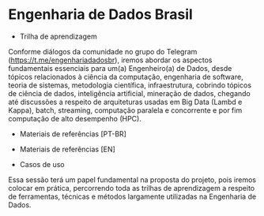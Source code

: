 # Engenharia de Dados Brasil


* Trilha de aprendizagem

Conforme diálogos da comunidade no grupo do Telegram (https://t.me/engenhariadadosbr), iremos abordar os aspectos fundamentais essenciais para um(a) Engenheiro(a) de Dados, desde tópicos relacionados à ciência da computação, engenharia de software, teoria de sistemas, metodologia científica, infraestrutura, cobrindo tópicos de ciência de dados, inteligência artificial, mineração de dados, chegando até discussões a respeito de arquiteturas usadas em Big Data (Lambd e Kappa), batch, streaming, computação paralela e concorrente e por fim computação de alto desempenho (HPC).

* Materiais de referências [PT-BR]

* Materiais de referências [EN]

* Casos de uso 

Essa sessão terá um papel fundamental na proposta do projeto, pois iremos colocar em prática,
percorrendo toda as trilhas de aprendizagem a respeito de ferramentas, técnicas e métodos largamente utilizadas na Engenharia de Dados.
